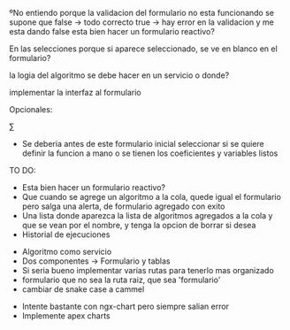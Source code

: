ºNo entiendo porque la validacion del formulario no esta funcionando se supone que
false -> todo correcto
true -> hay error en la validacion
y me esta dando false
esta bien hacer un formulario reactivo?

En las selecciones porque si aparece seleccionado, se ve en blanco en el formulario?

la logia del algoritmo se debe hacer en un servicio o donde?

implementar la interfaz al formulario

Opcionales:

∑
- Se deberia antes de este formulario inicial seleccionar si se quiere definir la funcion a mano o se tienen los coeficientes y variables listos


TO DO:

- Esta bien hacer un formulario reactivo?
- Que cuando se agrege un algoritmo a la cola, quede igual el formulario pero salga una alerta, de formulario agregado con exito
- Una lista donde aparezca la lista de algoritmos agregados a la cola y que se vean por el nombre, y tenga la opcion de borrar si desea
- Historial de ejecuciones


* Algoritmo como servicio
* Dos componentes -> Formulario y tablas
* Si seria bueno implementar varias rutas para tenerlo mas organizado
* formulario que no sea la ruta raiz, que sea 'formulario'
* cambiar de snake case a cammel

- Intente bastante con ngx-chart pero siempre salian error
- Implemente apex charts